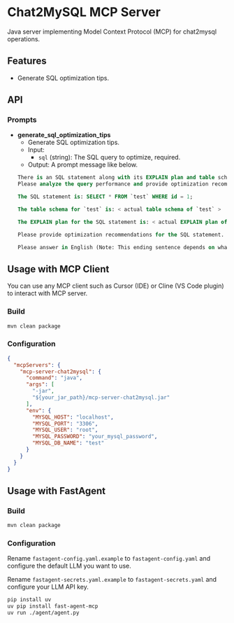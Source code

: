 # Chat2MySQL MCP Server

Java server implementing Model Context Protocol (MCP) for chat2mysql operations.

## Features

- Generate SQL optimization tips.

## API

### Prompts

- **generate_sql_optimization_tips**
  - Generate SQL optimization tips.
  - Input:
    * `sql` (string): The SQL query to optimize, required.
  - Output: A prompt message like below.
  ```sql
  There is an SQL statement along with its EXPLAIN plan and table schemas.
  Please analyze the query performance and provide optimization recommendations.

  The SQL statement is: SELECT * FROM `test` WHERE id = 1;

  The table schema for `test` is: < actual table schema of `test` >

  The EXPLAIN plan for the SQL statement is: < actual EXPLAIN plan of the query >

  Please provide optimization recommendations for the SQL statement.

  Please answer in English (Note: This ending sentence depends on what language your OS is currently using)
  ```

## Usage with MCP Client

You can use any MCP client such as Cursor (IDE) or Cline (VS Code plugin) to interact with MCP server.

### Build

```bash
mvn clean package
```

### Configuration

```json
{
  "mcpServers": {
    "mcp-server-chat2mysql": {
      "command": "java",
      "args": [
        "-jar",
        "${your_jar_path}/mcp-server-chat2mysql.jar"
      ],
      "env": {
        "MYSQL_HOST": "localhost",
        "MYSQL_PORT": "3306",
        "MYSQL_USER": "root",
        "MYSQL_PASSWORD": "your_mysql_password",
        "MYSQL_DB_NAME": "test"
      }
    }
  }
}
```

## Usage with FastAgent

### Build

```bash
mvn clean package
```

### Configuration

Rename `fastagent-config.yaml.example` to `fastagent-config.yaml` and configure the default LLM you want to use.

Rename `fastagent-secrets.yaml.example` to `fastagent-secrets.yaml` and configure your LLM API key.

```bash
pip install uv
uv pip install fast-agent-mcp
uv run ./agent/agent.py
```
